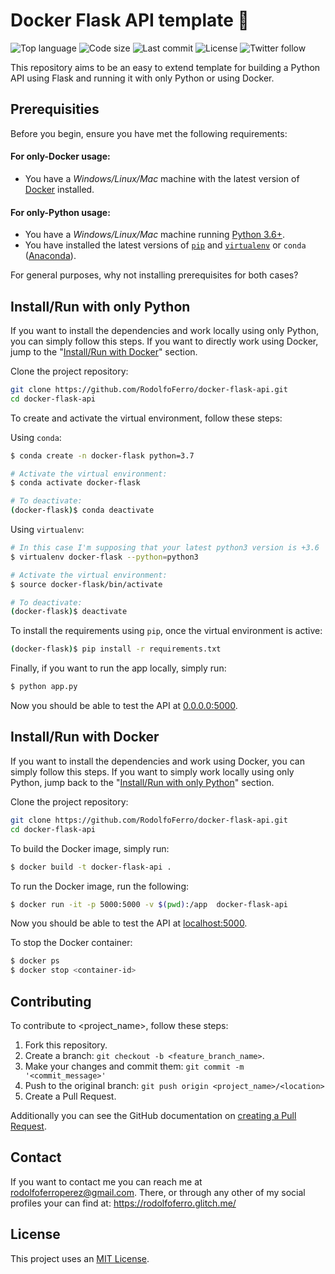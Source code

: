 # Docker Flask API template 🐳

<!-- Shields -->
![Top language](https://img.shields.io/github/languages/top/RodolfoFerro/docker-flask-api?style=for-the-badge)
![Code size](https://img.shields.io/github/languages/code-size/RodolfoFerro/docker-flask-api?style=for-the-badge)
![Last commit](https://img.shields.io/github/last-commit/RodolfoFerro/docker-flask-api?style=for-the-badge)
![License](https://img.shields.io/github/license/RodolfoFerro/docker-flask-api?style=for-the-badge)
![Twitter follow](https://img.shields.io/twitter/follow/FerroRodolfo?style=for-the-badge)

<!-- Project description -->
This repository aims to be an easy to extend template for building a Python API using Flask and running it with only Python or using Docker.


## Prerequisities

Before you begin, ensure you have met the following requirements:

#### For only-Docker usage:
* You have a _Windows/Linux/Mac_ machine with the latest version of [Docker](https://www.docker.com/) installed.

#### For only-Python usage:
* You have a _Windows/Linux/Mac_ machine running [Python 3.6+](https://www.python.org/).
* You have installed the latest versions of [`pip`](https://pip.pypa.io/en/stable/installing/) and [`virtualenv`](https://virtualenv.pypa.io/en/stable/installation/) or `conda` ([Anaconda](https://www.anaconda.com/distribution/)).

For general purposes, why not installing prerequisites for both cases?


## Install/Run with only Python

If you want to install the dependencies and work locally using only Python, you can simply follow this steps. If you want to directly work using Docker, jump to the "[Install/Run with Docker](https://github.com/RodolfoFerro/docker-flask-api#installrun-with-docker)" section.

Clone the project repository:
```bash
git clone https://github.com/RodolfoFerro/docker-flask-api.git
cd docker-flask-api
```

To create and activate the virtual environment, follow these steps:

Using `conda`:
```bash
$ conda create -n docker-flask python=3.7

# Activate the virtual environment:
$ conda activate docker-flask

# To deactivate:
(docker-flask)$ conda deactivate
```

Using `virtualenv`:
```bash
# In this case I'm supposing that your latest python3 version is +3.6
$ virtualenv docker-flask --python=python3

# Activate the virtual environment:
$ source docker-flask/bin/activate

# To deactivate:
(docker-flask)$ deactivate
```

To install the requirements using `pip`, once the virtual environment is active:
```bash
(docker-flask)$ pip install -r requirements.txt
```

Finally, if you want to run the app locally, simply run:
```bash
$ python app.py
```

Now you should be able to test the API at [0.0.0.0:5000](0.0.0.0:5000).

## Install/Run with Docker

If you want to install the dependencies and work using Docker, you can simply follow this steps. If you want to simply work locally using only Python, jump back to the "[Install/Run with only Python](https://github.com/RodolfoFerro/docker-flask-api#installrun-with-only-python)" section.

Clone the project repository:
```bash
git clone https://github.com/RodolfoFerro/docker-flask-api.git
cd docker-flask-api
```

To build the Docker image, simply run:

```bash
$ docker build -t docker-flask-api .
```

To run the Docker image, run the following:
```bash
$ docker run -it -p 5000:5000 -v $(pwd):/app  docker-flask-api
```

Now you should be able to test the API at [localhost:5000](localhost:5000).

To stop the Docker container:
```bash
$ docker ps
$ docker stop <container-id>
```

## Contributing

To contribute to <project_name>, follow these steps:

1. Fork this repository.
2. Create a branch: `git checkout -b <feature_branch_name>`.
3. Make your changes and commit them: `git commit -m '<commit_message>'`
4. Push to the original branch: `git push origin <project_name>/<location>`
5. Create a Pull Request.

Additionally you can see the GitHub documentation on [creating a Pull Request](https://help.github.com/en/github/collaborating-with-issues-and-pull-requests/creating-a-pull-request).


<!-- ## Contributors

Thanks to the following people who have contributed to this project:

* @RodolfoFerro 📖💻 -->


## Contact

If you want to contact me you can reach me at <rodolfoferroperez@gmail.com>. There, or through any other of my social profiles your can find at: <https://rodolfoferro.glitch.me/>


## License

This project uses an [MIT License](https://github.com/RodolfoFerro/docker-flask-api/blob/master/LICENSE).
